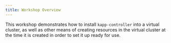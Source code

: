 ```yaml
---
title: Workshop Overview
---
```


This workshop demonstrates how to install `kapp-controller` into a virtual
cluster, as well as other means of creating resources in the virtual cluster at
the time it is created in order to set it up ready for use.
